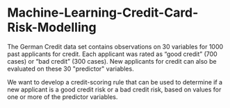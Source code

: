 # Machine-Learning-Credit-Card-Risk-Modelling

The German Credit data set contains observations on 30 variables for 1000 past applicants for credit.
Each applicant was rated as “good credit” (700 cases) or “bad credit” (300 cases).
New applicants for credit can also be evaluated on these 30 "predictor" variables.

We want to develop a credit-scoring rule that can be used to determine if a new applicant is a good credit risk or a bad credit risk, based on values for one or more of the predictor variables.
